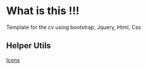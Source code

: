 # What is this !!! 
Template for the cv using bootstrap, Jquery, Html, Css

## Helper Utils
[Icons](https://useiconic.com/open/)